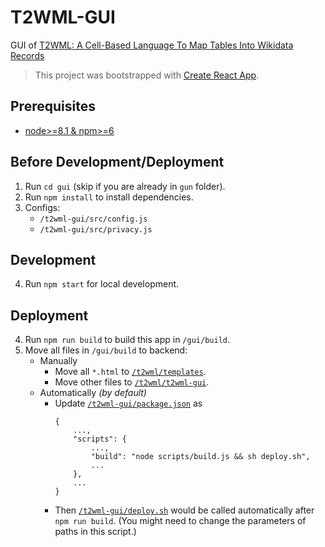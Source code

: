 # T2WML-GUI

GUI of [T2WML: A Cell-Based Language To Map Tables Into Wikidata Records](https://github.com/usc-isi-i2/t2wml)

> This project was bootstrapped with [Create React App](https://github.com/facebook/create-react-app).

## Prerequisites

* [node>=8.1 & npm>=6](https://nodejs.org/en/)

## Before Development/Deployment

1. Run `cd gui` (skip if you are already in `gun` folder).
2. Run `npm install` to install dependencies.
3. Configs:
    * `/t2wml-gui/src/config.js`
    * `/t2wml-gui/src/privacy.js`

## Development

4. Run `npm start` for local development.

## Deployment

4. Run `npm run build` to build this app in `/gui/build`.
5. Move all files in `/gui/build` to backend:
    * Manually
        * Move all `*.html` to [`/t2wml/templates`](https://github.com/usc-isi-i2/t2wml/tree/master/templates).
        * Move other files to [`/t2wml/t2wml-gui`](https://github.com/usc-isi-i2/t2wml/tree/master/t2wml-gui).
    * Automatically *(by default)*
        * Update [`/t2wml-gui/package.json`](https://github.com/JiashengWu/t2wml-gui/blob/master/package.json) as
            ```
            {
                ...,
                "scripts": {
                    ...,
                    "build": "node scripts/build.js && sh deploy.sh",
                    ...
                },
                ...
            }
            ```
        * Then [`/t2wml-gui/deploy.sh`](https://github.com/JiashengWu/t2wml-gui/blob/master/deploy.sh) would be called automatically after `npm run build`. (You might need to change the parameters of paths in this script.)
